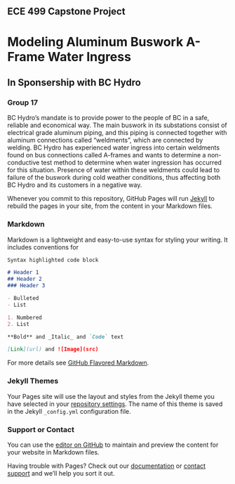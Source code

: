 ## ECE 499 Capstone Project
# Modeling Aluminum Buswork A-Frame Water Ingress
## In Sponsership with BC Hydro
### Group 17



BC Hydro’s mandate is to provide power to the people of BC in a safe, reliable and economical way. The main buswork in its substations consist of electrical grade aluminum piping, and this piping is connected together with aluminum connections called “weldments”, which are connected by welding. BC Hydro has experienced water ingress into certain weldments found on bus connections called A-frames and wants to determine a non-conductive test method to determine when water ingression has occurred for this situation. Presence of water within these weldments could lead to failure of the buswork during cold weather conditions, thus affecting both BC Hydro and its customers in a negative way.


































Whenever you commit to this repository, GitHub Pages will run [Jekyll](https://jekyllrb.com/) to rebuild the pages in your site, from the content in your Markdown files.

### Markdown

Markdown is a lightweight and easy-to-use syntax for styling your writing. It includes conventions for

```markdown
Syntax highlighted code block

# Header 1
## Header 2
### Header 3

- Bulleted
- List

1. Numbered
2. List

**Bold** and _Italic_ and `Code` text

[Link](url) and ![Image](src)
```

For more details see [GitHub Flavored Markdown](https://guides.github.com/features/mastering-markdown/).

### Jekyll Themes

Your Pages site will use the layout and styles from the Jekyll theme you have selected in your [repository settings](https://github.com/ADesrochers2/BC-Hydro-Capstone-Project/settings). The name of this theme is saved in the Jekyll `_config.yml` configuration file.

### Support or Contact

You can use the [editor on GitHub](https://github.com/ADesrochers2/BC-Hydro-Capstone-Project/edit/master/README.md) to maintain and preview the content for your website in Markdown files.

Having trouble with Pages? Check out our [documentation](https://help.github.com/categories/github-pages-basics/) or [contact support](https://github.com/contact) and we’ll help you sort it out.
